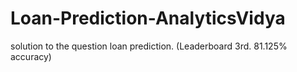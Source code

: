 # Loan-Prediction-AnalyticsVidya
solution to the question loan prediction. (Leaderboard 3rd. 81.125% accuracy)
